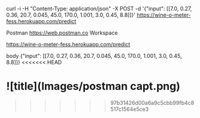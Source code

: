 

curl -i -H "Content-Type: application/json" -X POST -d '{"input": [[7.0, 0.27, 0.36, 20.7, 0.045, 45.0, 170.0, 1.001, 3.0, 0.45, 8.8]]}' https://wine-o-meter-fess.herokuapp.com/predict

Postman https://web.postman.co Workspace

https://wine-o-meter-fess.herokuapp.com/predict

body 
{"input": [[7.0, 0.27, 0.36, 20.7, 0.045, 45.0, 170.0, 1.001, 3.0, 0.45, 8.8]]}
<<<<<<< HEAD

![title](Images/postman capt.png)
=======
>>>>>>> 97b31426d00a6a9c5cbb99fb4c8517c1564e5ce3

